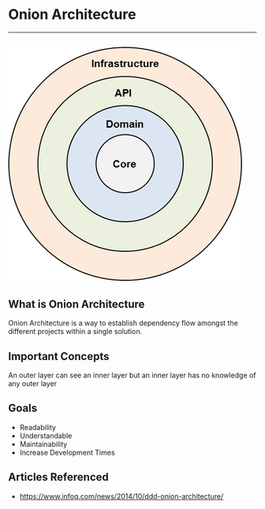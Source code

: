 # Onion Architecture
---
![alt text](https://github.com/eassye/OnionArchitecture/blob/master/onion-architecture.png "Onion Architecture")
---
## What is Onion Architecture 
Onion Architecture is a way to establish dependency flow amongst the different projects within a single solution.

## Important Concepts
An outer layer can see an inner layer but an inner layer has no knowledge of any outer layer

## Goals
* Readability
* Understandable 
* Maintainability
* Increase Development Times

## Articles Referenced
* https://www.infoq.com/news/2014/10/ddd-onion-architecture/